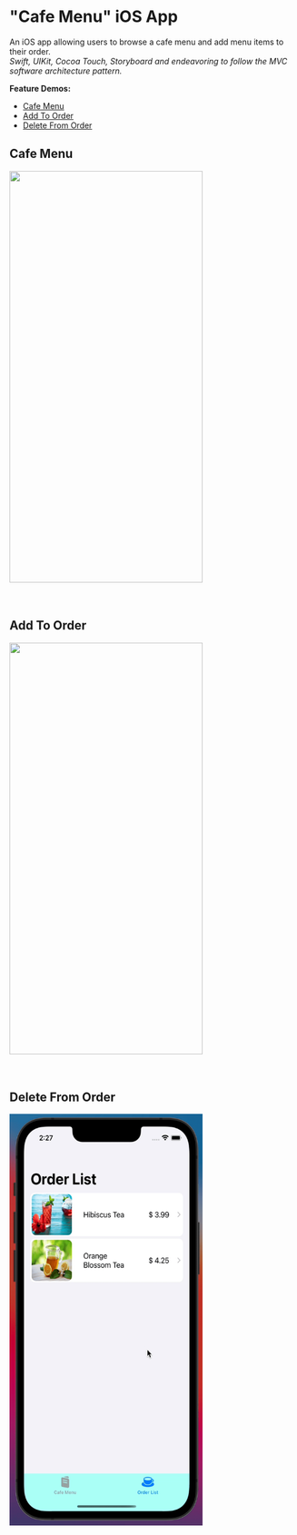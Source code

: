 # "Cafe Menu" iOS App

An iOS app allowing users to browse a cafe menu and add menu items to their order. <br />
*Swift, UIKit, Cocoa Touch, Storyboard and endeavoring to follow the MVC software architecture pattern.*

**Feature Demos:**
- [Cafe Menu](#cafe-menu)
- [Add To Order](#add-to-order)
- [Delete From Order](#delete-from-order)


## Cafe Menu
<img src="https://github.com/CompSci01x/cafe-menu/blob/main/CafeMenu-DemoGifs/CafeMenu.gif" width="340" height="725" />

<p>&nbsp;</p>


## Add To Order
<img src="https://github.com/CompSci01x/cafe-menu/blob/main/CafeMenu-DemoGifs/AddingToOrder.gif" width="340" height="725" />

<p>&nbsp;</p>

## Delete From Order
<img src="https://github.com/CompSci01x/cafe-menu/blob/main/CafeMenu-DemoGifs/RemoveFromOrder.gif" width="340" height="725" />

<p>&nbsp;</p>
